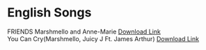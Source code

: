 # English Songs
FRIENDS Marshmello and Anne-Marie [Download Link](https://github.com/subhapaul18/subhapaul.tk/blob/master/01%20FRIENDS.mp3?raw=true)<br>
You  Can Cry(Marshmello, Juicy J Ft. James Arthur) [Download Link](https://github.com/subhapaul18/subhapaul.tk/blob/master/01%20You%20Can%20Cry.mp3?raw=true)
